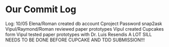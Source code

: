 Our Commit Log
===========
Log: 10/05 
Elena/Roman created db account Cproject Password snap2ask
Vipul/Raymond/Roman reviewed paper prototypes
Vipul created Cupcakes form
Vipul tested paper prototypes with Dr. Luis Resendis
A LOT SILL NEEDS TO BE DONE BEFORE CUPCAKE AND TDD SUBMISSION!!!
